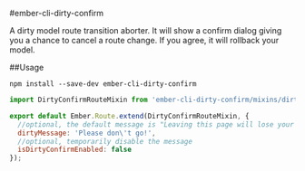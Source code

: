 #ember-cli-dirty-confirm

A dirty model route transition aborter. It will show a confirm dialog giving you a chance to cancel a route change. If you agree, it will rollback your model.

##Usage

`npm install --save-dev ember-cli-dirty-confirm`
```javascript
import DirtyConfirmRouteMixin from 'ember-cli-dirty-confirm/mixins/dirty-confirm-route';

export default Ember.Route.extend(DirtyConfirmRouteMixin, {
  //optional, the default message is "Leaving this page will lose your changes. Are you sure?"
  dirtyMessage: 'Please don\'t go!',
  //optional, temporarily disable the message
  isDirtyConfirmEnabled: false
});
```
